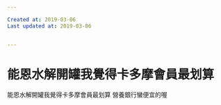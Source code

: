 ```yaml
---

Created at: 2019-03-06
Last updated at: 2019-03-06


---
```


# 能恩水解開罐我覺得卡多摩會員最划算


能恩水解開罐我覺得卡多摩會員最划算
營養銀行蠻便宜的喔

